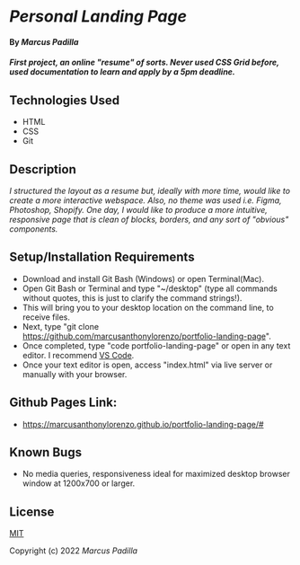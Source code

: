 # _Personal Landing Page_

#### By _**Marcus Padilla**_

#### _First project, an online "resume" of sorts. Never used CSS Grid before, used documentation to learn and apply by a 5pm deadline._

## Technologies Used

* HTML
* CSS
* Git

## Description

_I structured the layout as a resume but, ideally with more time, would like to create a more interactive webspace. Also, no theme was used i.e. Figma, Photoshop, Shopify. One day, I would like to produce a more intuitive, responsive page that is clean of blocks, borders, and any sort of "obvious" components._

## Setup/Installation Requirements

* Download and install Git Bash (Windows) or open Terminal(Mac).
* Open Git Bash or Terminal and type "~/desktop" (type all commands without quotes, this is just to clarify the command strings!).
* This will bring you to your desktop location on the command line, to receive files.
* Next, type "git clone https://github.com/marcusanthonylorenzo/portfolio-landing-page".
* Once completed, type "code portfolio-landing-page" or open in any text editor. I recommend [VS Code](https://code.visualstudio.com/).
* Once your text editor is open, access "index.html" via live server or manually with your browser.


## Github Pages Link:

* https://marcusanthonylorenzo.github.io/portfolio-landing-page/#


## Known Bugs

* No media queries, responsiveness ideal for maximized desktop browser window at 1200x700 or larger.

## License

[MIT](https://github.com/marcusanthonylorenzo/portfolio-landing-page/blob/add-license-1/LICENSE)

Copyright (c) 2022 _Marcus Padilla_
